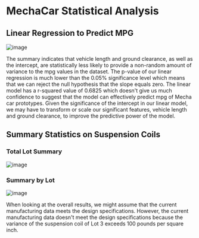 # MechaCar Statistical Analysis

## Linear Regression to Predict MPG
![image](https://user-images.githubusercontent.com/107777321/202927490-56086d49-8307-4002-9b9d-dfb973c653f7.png)

The summary indicates that vehicle length and ground clearance, as well as the intercept, are statistically less likely to provide a non-random amount of variance to the mpg values in the dataset. The p-value of our linear regression is much lower than the 0.05% significance level which means that we can reject the null hypothesis that the slope equals zero. The linear model has a r-squared value of 0.6825 which doesn't give us much confidence to suggest that the model can effectively predict mpg of Mecha car prototypes. Given the significance of the intercept in our linear model, we may have to transform or scale our significant features, vehicle length and ground clearance, to improve the predictive power of the model.

## Summary Statistics on Suspension Coils

### Total Lot Summary
![image](https://user-images.githubusercontent.com/107777321/202931910-751990c9-b555-4008-8581-37acb9d33b13.png)

### Summary by Lot
![image](https://user-images.githubusercontent.com/107777321/202931976-00088b14-1ced-4ac0-b057-8d31efb86214.png)

When looking at the overall results, we might assume that the current manufacturing data meets the design specifications. However, the current manufacturing data doesn't meet the design specifications because the variance of the suspension coil of Lot 3 exceeds 100 pounds per square inch.



